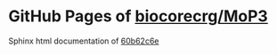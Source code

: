 GitHub Pages of [biocorecrg/MoP3](https://github.com/biocorecrg/MoP3.git)
===
Sphinx html documentation of [60b62c6e](https://github.com/biocorecrg/MoP3/tree/60b62c6ea939c51002230ed553011974193b1cfc)
